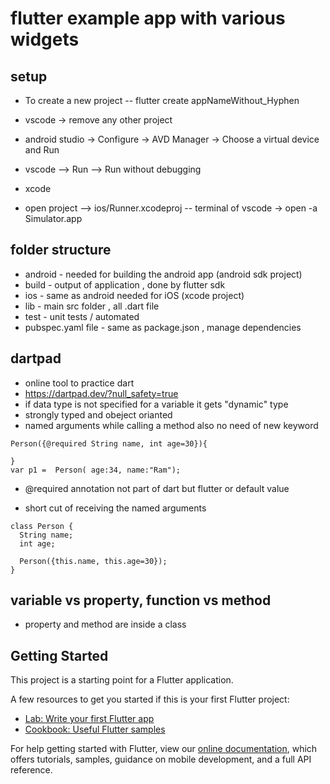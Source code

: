 # flutter example app with various widgets


## setup
- To create a new project 
-- flutter create appNameWithout_Hyphen

- vscode -> remove any other project
- android studio -> Configure -> AVD Manager -> Choose a virtual device and Run 
- vscode --> Run --> Run without debugging
- xcode 
- open project --> ios/Runner.xcodeproj
-- terminal of vscode -> open -a Simulator.app


## folder structure
- android - needed for building the android app (android sdk project) 
- build - output of application , done by flutter sdk
- ios - same as android needed for iOS (xcode project)
- lib - main src folder , all .dart file
- test - unit tests / automated
- pubspec.yaml file - same as package.json , manage dependencies

## dartpad
- online tool to practice dart
- https://dartpad.dev/?null_safety=true 
- if data type is not specified for a variable it gets "dynamic" type
- strongly typed and obeject orianted
- named arguments while calling a method  also no need of new keyword
```
Person({@required String name, int age=30}){

}
var p1 =  Person( age:34, name:"Ram");
```
- @required annotation not part of dart but flutter or default value

- short cut of receiving the named arguments
```
class Person {
  String name;
  int age;

  Person({this.name, this.age=30});
}
```

## variable vs property, function vs method
- property and method are inside a class

## Getting Started

This project is a starting point for a Flutter application.

A few resources to get you started if this is your first Flutter project:

- [Lab: Write your first Flutter app](https://flutter.dev/docs/get-started/codelab)
- [Cookbook: Useful Flutter samples](https://flutter.dev/docs/cookbook)

For help getting started with Flutter, view our
[online documentation](https://flutter.dev/docs), which offers tutorials,
samples, guidance on mobile development, and a full API reference.
